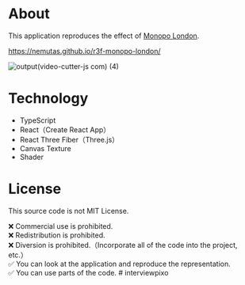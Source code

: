 # About
This application reproduces the effect of [Monopo London](https://monopo.london/).

https://nemutas.github.io/r3f-monopo-london/

![output(video-cutter-js com) (4)](https://user-images.githubusercontent.com/46724121/163683407-7a22bcb5-88e8-4ef8-b3d7-282284d5c8aa.gif)

# Technology

- TypeScript
- React（Create React App）
- React Three Fiber（Three.js）
- Canvas Texture
- Shader

# License

This source code is not MIT License.

❌ Commercial use is prohibited.<br>
❌ Redistribution is prohibited.<br>
❌ Diversion is prohibited.（Incorporate all of the code into the project, etc.）<br>
✅ You can look at the application and reproduce the representation.<br>
✅ You can use parts of the code.
#   i n t e r v i e w p i x o  
 